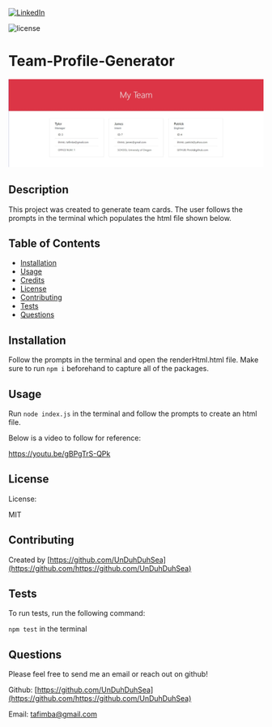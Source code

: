 [![LinkedIn][linkedin-shield]][linkedin-url]

![license](https://img.shields.io/badge/license-MIT-blue)

# Team-Profile-Generator

![Team Profile Generator](https://github.com/UnDuhDuhSea/Team-Profile-Generator/blob/main/imgs/Team-Profile-Generator.jpg)

## Description

This project was created to generate team cards. The user follows the prompts in the terminal which populates the html file shown below.

## Table of Contents

- [Installation](#installation)
- [Usage](#usage)
- [Credits](#credits)
- [License](#license)
- [Contributing](#contributing)
- [Tests](#tests)
- [Questions](#questions)

## Installation

Follow the prompts in the terminal and open the renderHtml.html file. Make sure to run `npm i` beforehand to capture all of the packages.

## Usage

Run `node index.js` in the terminal and follow the prompts to create an html file.

Below is a video to follow for reference:

https://youtu.be/gBPgTrS-QPk

## License

License:

MIT

## Contributing

Created by [https://github.com/UnDuhDuhSea](https://github.com/https://github.com/UnDuhDuhSea)

## Tests

To run tests, run the following command:

`npm test` in the terminal

## Questions

Please feel free to send me an email or reach out on github!

Github: [https://github.com/UnDuhDuhSea](https://github.com/https://github.com/UnDuhDuhSea)

Email: [tafimba@gmail.com](https://github.com/tafimba@gmail.com)

<!-- MARKDOWN LINKS & IMAGES -->

[linkedin-shield]: https://img.shields.io/badge/-LinkedIn-black.svg?style=for-the-badge&logo=linkedin&colorB=555
[linkedin-url]: www.linkedin.com/in/tyler-abegg
